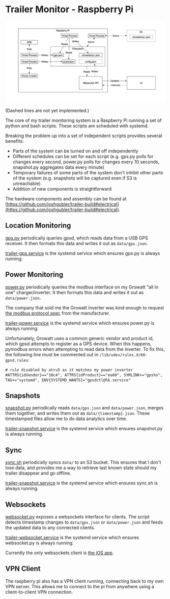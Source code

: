 # Trailer Monitor - Raspberry Pi

![Software component diagram](./doc/trailer-software.png)

(Dashed lines are not yet implemented.)

The core of my trailer monitoring system is a Raspberry Pi running a set of python and bash scripts. These scripts are scheduled with systemd.

Breaking the problem up into a set of independent scripts provides several benefits:

* Parts of the system can be turned on and off independently
* Different schedules can be set for each script (e.g. gps.py polls for changes every second, power.py polls for changes every 10 seconds, snapshot.py aggregates data every minute)
* Temporary failures of some parts of the system don't inhibit other parts of the system (e.g. snapshots will be captured even if S3 is unreachable)
* Addition of new components is straightforward

The hardware components and assembly can be found at [https://github.com/joshgubler/trailer-build#electrical](https://github.com/joshgubler/trailer-build#electrical).

## Location Monitoring

[gps.py](./src/gps.py) periodically queries gpsd, which reads data from a USB GPS receiver. It then formats this data and writes it out as `data/gps.json`.

[trailer-gps.service](systemd/trailer-gps.service) is the systemd service which ensures gps.py is always running.

## Power Monitoring

[power.py](./src/power.py) periodically queries the modbus interface on my Growatt "all in one" charger/inverter. It then formats this data and writes it out as `data/power.json`.

The company that sold me the Growatt inverter was kind enough to request [the modbus protocol spec](./doc/growatt-modbus-protocol.pdf) from the manufacturer.

[trailer-power.service](./systemd/trailer-power.service) is the systemd service which ensures power.py is always running.

Unfortunately, Growatt uses a common generic vendor and product id, which gpsd attempts to register as a GPS device. When this happens, pymodbus errors when attempting to read data from the inverter. To fix this, the following line must be commented out in `/lib/udev/rules.d/60-gpsd.rules`:

```
# rule disabled by atru5 as it matches my power inverter
#ATTRS{idVendor}=="10c4", ATTRS{idProduct}=="ea60", SYMLINK+="gps%n", TAG+="systemd", ENV{SYSTEMD_WANTS}="gpsdctl@%k.service"
```

## Snapshots

[snapshot.py](./src/snapshot.py) periodically reads `data/gps.json` and `data/power.json`, merges them together, and writes them out as `data/{timestamp}.json`. These timestamped files allow me to do data analytics over time.

[trailer-snapshot.service](systemd/trailer-snapshot.service) is the systemd service which ensures snapshot.py is always running.

## Sync

[sync.sh](./src/sync.sh) periodically syncs `data/` to an S3 bucket. This ensures that I don't lose data, and provides me a way to retrieve last known state should my trailer disappear and go offline.

[trailer-snapshot.service](./systemd/trailer-sync.service) is the systemd service which ensures sync.sh is always running.

## Websockets

[websocket.py](./src/websocket.py) exposes a websockets interface for clients. The script detects timestamp changes to `data/gps.json` or `data/power.json` and feeds the updated data to any connected clients.

[trailer-websocket.service](./systemd/trailer-websocket.service) is the systemd service which ensures websocket.py is always running.

Currently the only websockets client is [the iOS app](https://github.com/joshgubler/trailer-monitor-ios).

## VPN Client

The raspberry pi also has a VPN client running, connecting back to my own VPN server. This allows me to connect to the pi from anywhere using a client-to-client VPN connection.